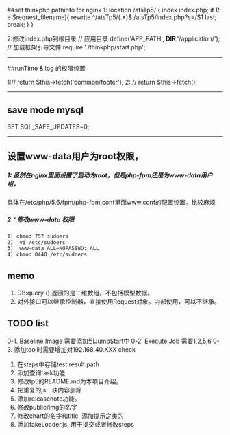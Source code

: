 ##set thinkphp pathinfo for nginx
1:
	location /atsTp5/ {
		index index.php;
		if (!-e $request_filename){
			rewrite ^/atsTp5/(.*)$ /atsTp5/index.php?s=/$1 last;
			break;
		}
	}

2:修改index.php到根目录
// 应用目录
define('APP_PATH', __DIR__.'/application/');
// 加载框架引导文件
require './thinkphp/start.php';

---
##runTime & log 的权限设置

 1://        return $this->fetch('common/footer');
 2: //        return $this->fetch();

---
## save mode mysql
  SET SQL_SAFE_UPDATES=0;

---
##  设置www-data用户为root权限，
##### 1: 虽然在nginx里面设置了启动为root，但是php-fpm还是为www-data用户组，
   具体在/etc/php/5.6/fpm/php-fpm.conf里面www.conf的配置设置。比较麻烦
##### 2：修改www-data 权限   
    1) chmod 757 sudoers
    2)  vi /etc/sudoers
    3)  www-data ALL=NOPASSWD: ALL
    4) chmod 0440 /etc/sudoers

## memo
1. DB:query () 返回的是二维数组。不包括模型数据。
2. 对外接口可以继承控制器，直接使用Request对象。内部使用，可以不继承。

## TODO list
0-1. Baseline Image 需要添加到JumpStart中
0-2. Execute Job 需要1,2,5,6
0-3. 添加tool时需要增加对192.168.40.XXX check
1. 在steps中存储test result path 
2. 添加查询task功能
3. 修改tp5的README.md为本项目介绍。
4. 把重复的js一块内容删除
5. 添加releasenote功能。
6. 修改public/img的名字
7. 修改chart的名字和title, 添加提示之类的
8. 添加fakeLoader.js, 用于提交或者修改steps
